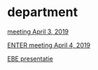 # department

[meeting April 3, 2019](http://janboone.github.io/department/meeting03042019.html)

[ENTER meeting April 4, 2019](http://janboone.github.io/department/ENTER_2019/presentation.html)

[EBE presentatie](http://janboone.github.io/department/EBEpresentationMay2019.html)
